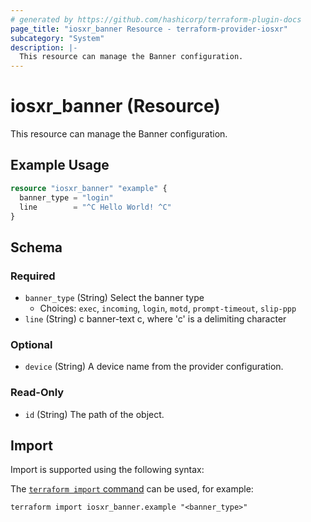 ```yaml
---
# generated by https://github.com/hashicorp/terraform-plugin-docs
page_title: "iosxr_banner Resource - terraform-provider-iosxr"
subcategory: "System"
description: |-
  This resource can manage the Banner configuration.
---
```


# iosxr_banner (Resource)

This resource can manage the Banner configuration.

## Example Usage

```terraform
resource "iosxr_banner" "example" {
  banner_type = "login"
  line        = "^C Hello World! ^C"
}
```

<!-- schema generated by tfplugindocs -->
## Schema

### Required

- `banner_type` (String) Select the banner type
  - Choices: `exec`, `incoming`, `login`, `motd`, `prompt-timeout`, `slip-ppp`
- `line` (String) c banner-text c, where 'c' is a delimiting character

### Optional

- `device` (String) A device name from the provider configuration.

### Read-Only

- `id` (String) The path of the object.

## Import

Import is supported using the following syntax:

The [`terraform import` command](https://developer.hashicorp.com/terraform/cli/commands/import) can be used, for example:

```shell
terraform import iosxr_banner.example "<banner_type>"
```

